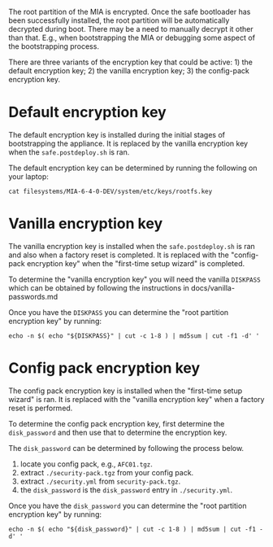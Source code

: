 The root partition of the MIA is encrypted.  Once the safe bootloader has been
successfully installed, the root partition will be automatically decrypted
during boot.  There may be a need to manually decrypt it other than that.
E.g., when bootstrapping the MIA or debugging some aspect of the bootstrapping
process.

There are three variants of the encryption key that could be active: 1) the
default encryption key; 2) the vanilla encryption key; 3) the config-pack
encryption key.


# Default encryption key

The default encryption key is installed during the initial stages of
bootstrapping the appliance.  It is replaced by the vanilla encryption key
when the `safe.postdeploy.sh` is ran.

The default encryption key can be determined by running the following on your
laptop:

```
cat filesystems/MIA-6-4-0-DEV/system/etc/keys/rootfs.key
```

# Vanilla encryption key

The vanilla encryption key is installed when the `safe.postdeploy.sh` is ran
and also when a factory reset is completed.  It is replaced with the
"config-pack encryption key" when the "first-time setup wizard" is completed.

To determine the "vanilla encryption key" you will need the vanilla `DISKPASS`
which can be obtained by following the instructions in
docs/vanilla-passwords.md

Once you have the `DISKPASS` you can determine the "root partition encryption
key" by running:

```
echo -n $( echo "${DISKPASS}" | cut -c 1-8 ) | md5sum | cut -f1 -d' '
```

# Config pack encryption key

The config pack encryption key is installed when the "first-time setup wizard"
is ran.  It is replaced with the "vanilla encryption key" when a factory reset
is performed.

To determine the config pack encryption key, first determine the
`disk_password` and then use that to determine the encryption key.

The `disk_password` can be determined by following the process below.

1. locate you config pack, e.g., `AFC01.tgz`.
2. extract `./security-pack.tgz` from your config pack.
3. extract `./security.yml` from `security-pack.tgz`.
4. the `disk_password` is the `disk_password` entry in `./security.yml`.

Once you have the `disk_password` you can determine the "root partition
encryption key" by running:

```
echo -n $( echo "${disk_password}" | cut -c 1-8 ) | md5sum | cut -f1 -d' '
```

